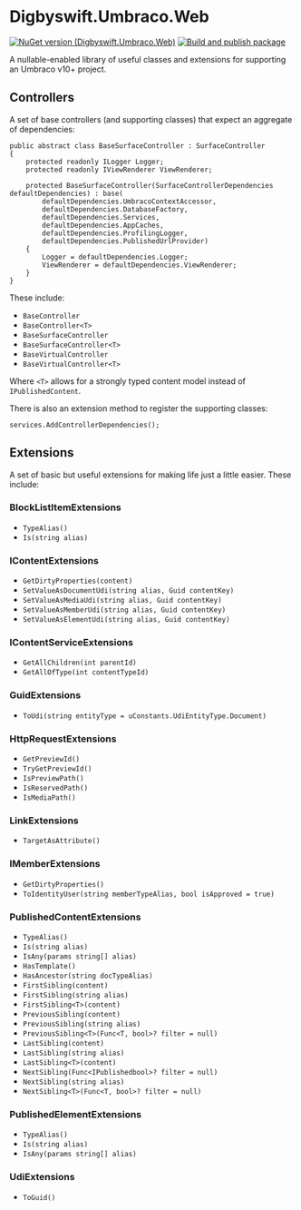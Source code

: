 # Digbyswift.Umbraco.Web

[![NuGet version (Digbyswift.Umbraco.Web)](https://img.shields.io/nuget/v/Digbyswift.Umbraco.Web.svg)](https://www.nuget.org/packages/Digbyswift.Umbraco.Web/)
[![Build and publish package](https://github.com/Digbyswift/Digbyswift.Umbraco.Web/actions/workflows/dotnet-build-publish.yml/badge.svg)](https://github.com/Digbyswift/Digbyswift.Umbraco.Web/actions/workflows/dotnet-build-publish.yml)

A nullable-enabled library of useful classes and extensions for supporting an Umbraco v10+ project.

## Controllers

A set of base controllers (and supporting classes) that expect an aggregate of dependencies:

```
public abstract class BaseSurfaceController : SurfaceController
{
    protected readonly ILogger Logger;
    protected readonly IViewRenderer ViewRenderer;

    protected BaseSurfaceController(SurfaceControllerDependencies defaultDependencies) : base(
        defaultDependencies.UmbracoContextAccessor,
        defaultDependencies.DatabaseFactory,
        defaultDependencies.Services,
        defaultDependencies.AppCaches,
        defaultDependencies.ProfilingLogger,
        defaultDependencies.PublishedUrlProvider)
    {
        Logger = defaultDependencies.Logger;
        ViewRenderer = defaultDependencies.ViewRenderer;
    }
}
```

These include: 

 - `BaseController`
 - `BaseController<T>`
 - `BaseSurfaceController`
 - `BaseSurfaceController<T>`
 - `BaseVirtualController`
 - `BaseVirtualController<T>`

Where `<T>` allows for a strongly typed content model instead of `IPublishedContent`.

There is also an extension method to register the supporting classes:

```
services.AddControllerDependencies();
```

## Extensions

A set of basic but useful extensions for making life just a little easier. These include:

### BlockListItemExtensions
  - `TypeAlias()`
  - `Is(string alias)`

### IContentExtensions
  - `GetDirtyProperties(content)`
  - `SetValueAsDocumentUdi(string alias, Guid contentKey)`
  - `SetValueAsMediaUdi(string alias, Guid contentKey)`
  - `SetValueAsMemberUdi(string alias, Guid contentKey)`
  - `SetValueAsElementUdi(string alias, Guid contentKey)`

### IContentServiceExtensions
  - `GetAllChildren(int parentId)`
  - `GetAllOfType(int contentTypeId)`

### GuidExtensions
  - `ToUdi(string entityType = uConstants.UdiEntityType.Document)`

### HttpRequestExtensions
  - `GetPreviewId()`
  - `TryGetPreviewId()`
  - `IsPreviewPath()`
  - `IsReservedPath()`
  - `IsMediaPath()`

### LinkExtensions
  - `TargetAsAttribute()`

### IMemberExtensions
  - `GetDirtyProperties()`
  - `ToIdentityUser(string memberTypeAlias, bool isApproved = true)`

 ### PublishedContentExtensions
  - `TypeAlias()`
  - `Is(string alias)`
  - `IsAny(params string[] alias)`
  - `HasTemplate()`
  - `HasAncestor(string docTypeAlias)`
  - `FirstSibling(content)`
  - `FirstSibling(string alias)`
  - `FirstSibling<T>(content)`
  - `PreviousSibling(content)`
  - `PreviousSibling(string alias)`
  - `PreviousSibling<T>(Func<T, bool>? filter = null)`
  - `LastSibling(content)`
  - `LastSibling(string alias)`
  - `LastSibling<T>(content)`
  - `NextSibling(Func<IPublishedbool>? filter = null)`
  - `NextSibling(string alias)`
  - `NextSibling<T>(Func<T, bool>? filter = null)`

### PublishedElementExtensions
 - `TypeAlias()`
 - `Is(string alias)`
 - `IsAny(params string[] alias)`

### UdiExtensions
 - `ToGuid()`
